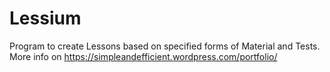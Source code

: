 # Lessium
Program to create Lessons based on specified forms of Material and Tests.
More info on https://simpleandefficient.wordpress.com/portfolio/
